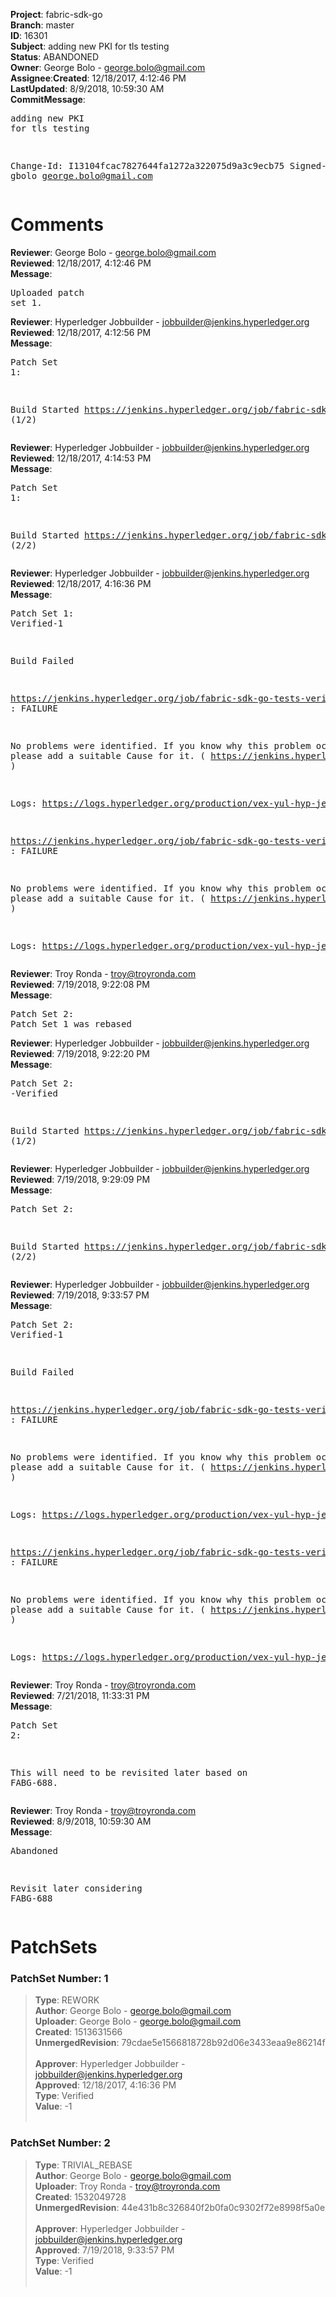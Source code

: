 <strong>Project</strong>: fabric-sdk-go</br><strong>Branch</strong>: master<br><strong>ID</strong>: 16301<br><strong>Subject</strong>: adding new PKI for tls testing<br><strong>Status</strong>: ABANDONED<br><strong>Owner</strong>: George Bolo - george.bolo@gmail.com<br><strong>Assignee</strong>:<strong>Created</strong>: 12/18/2017, 4:12:46 PM<br><strong>LastUpdated</strong>: 8/9/2018, 10:59:30 AM<br><strong>CommitMessage</strong>:<br><pre>adding new PKI for tls testing

Change-Id: I13104fcac7827644fa1272a322075d9a3c9ecb75
Signed-off-by: gbolo <george.bolo@gmail.com>
</pre><h1>Comments</h1><strong>Reviewer</strong>: George Bolo - george.bolo@gmail.com<br><strong>Reviewed</strong>: 12/18/2017, 4:12:46 PM<br><strong>Message</strong>: <pre>Uploaded patch set 1.</pre><strong>Reviewer</strong>: Hyperledger Jobbuilder - jobbuilder@jenkins.hyperledger.org<br><strong>Reviewed</strong>: 12/18/2017, 4:12:56 PM<br><strong>Message</strong>: <pre>Patch Set 1:

Build Started https://jenkins.hyperledger.org/job/fabric-sdk-go-tests-verify-s390x/827/ (1/2)</pre><strong>Reviewer</strong>: Hyperledger Jobbuilder - jobbuilder@jenkins.hyperledger.org<br><strong>Reviewed</strong>: 12/18/2017, 4:14:53 PM<br><strong>Message</strong>: <pre>Patch Set 1:

Build Started https://jenkins.hyperledger.org/job/fabric-sdk-go-tests-verify-x86_64/954/ (2/2)</pre><strong>Reviewer</strong>: Hyperledger Jobbuilder - jobbuilder@jenkins.hyperledger.org<br><strong>Reviewed</strong>: 12/18/2017, 4:16:36 PM<br><strong>Message</strong>: <pre>Patch Set 1: Verified-1

Build Failed 

https://jenkins.hyperledger.org/job/fabric-sdk-go-tests-verify-x86_64/954/ : FAILURE

No problems were identified. If you know why this problem occurred, please add a suitable Cause for it. ( https://jenkins.hyperledger.org/job/fabric-sdk-go-tests-verify-x86_64/954/ )

Logs: https://logs.hyperledger.org/production/vex-yul-hyp-jenkins-3/fabric-sdk-go-tests-verify-x86_64/954

https://jenkins.hyperledger.org/job/fabric-sdk-go-tests-verify-s390x/827/ : FAILURE

No problems were identified. If you know why this problem occurred, please add a suitable Cause for it. ( https://jenkins.hyperledger.org/job/fabric-sdk-go-tests-verify-s390x/827/ )

Logs: https://logs.hyperledger.org/production/vex-yul-hyp-jenkins-3/fabric-sdk-go-tests-verify-s390x/827</pre><strong>Reviewer</strong>: Troy Ronda - troy@troyronda.com<br><strong>Reviewed</strong>: 7/19/2018, 9:22:08 PM<br><strong>Message</strong>: <pre>Patch Set 2: Patch Set 1 was rebased</pre><strong>Reviewer</strong>: Hyperledger Jobbuilder - jobbuilder@jenkins.hyperledger.org<br><strong>Reviewed</strong>: 7/19/2018, 9:22:20 PM<br><strong>Message</strong>: <pre>Patch Set 2: -Verified

Build Started https://jenkins.hyperledger.org/job/fabric-sdk-go-tests-verify-s390x/3394/ (1/2)</pre><strong>Reviewer</strong>: Hyperledger Jobbuilder - jobbuilder@jenkins.hyperledger.org<br><strong>Reviewed</strong>: 7/19/2018, 9:29:09 PM<br><strong>Message</strong>: <pre>Patch Set 2:

Build Started https://jenkins.hyperledger.org/job/fabric-sdk-go-tests-verify-x86_64/3395/ (2/2)</pre><strong>Reviewer</strong>: Hyperledger Jobbuilder - jobbuilder@jenkins.hyperledger.org<br><strong>Reviewed</strong>: 7/19/2018, 9:33:57 PM<br><strong>Message</strong>: <pre>Patch Set 2: Verified-1

Build Failed 

https://jenkins.hyperledger.org/job/fabric-sdk-go-tests-verify-s390x/3394/ : FAILURE

No problems were identified. If you know why this problem occurred, please add a suitable Cause for it. ( https://jenkins.hyperledger.org/job/fabric-sdk-go-tests-verify-s390x/3394/ )

Logs: https://logs.hyperledger.org/production/vex-yul-hyp-jenkins-3/fabric-sdk-go-tests-verify-s390x/3394

https://jenkins.hyperledger.org/job/fabric-sdk-go-tests-verify-x86_64/3395/ : FAILURE

No problems were identified. If you know why this problem occurred, please add a suitable Cause for it. ( https://jenkins.hyperledger.org/job/fabric-sdk-go-tests-verify-x86_64/3395/ )

Logs: https://logs.hyperledger.org/production/vex-yul-hyp-jenkins-3/fabric-sdk-go-tests-verify-x86_64/3395</pre><strong>Reviewer</strong>: Troy Ronda - troy@troyronda.com<br><strong>Reviewed</strong>: 7/21/2018, 11:33:31 PM<br><strong>Message</strong>: <pre>Patch Set 2:

This will need to be revisited later based on FABG-688.</pre><strong>Reviewer</strong>: Troy Ronda - troy@troyronda.com<br><strong>Reviewed</strong>: 8/9/2018, 10:59:30 AM<br><strong>Message</strong>: <pre>Abandoned

Revisit later considering FABG-688</pre><h1>PatchSets</h1><h3>PatchSet Number: 1</h3><blockquote><strong>Type</strong>: REWORK<br><strong>Author</strong>: George Bolo - george.bolo@gmail.com<br><strong>Uploader</strong>: George Bolo - george.bolo@gmail.com<br><strong>Created</strong>: 1513631566<br><strong>UnmergedRevision</strong>: 79cdae5e1566818728b92d06e3433eaa9e86214f<br><br><strong>Approver</strong>: Hyperledger Jobbuilder - jobbuilder@jenkins.hyperledger.org<br><strong>Approved</strong>: 12/18/2017, 4:16:36 PM<br><strong>Type</strong>: Verified<br><strong>Value</strong>: -1<br><br></blockquote><h3>PatchSet Number: 2</h3><blockquote><strong>Type</strong>: TRIVIAL_REBASE<br><strong>Author</strong>: George Bolo - george.bolo@gmail.com<br><strong>Uploader</strong>: Troy Ronda - troy@troyronda.com<br><strong>Created</strong>: 1532049728<br><strong>UnmergedRevision</strong>: 44e431b8c326840f2b0fa0c9302f72e8998f5a0e<br><br><strong>Approver</strong>: Hyperledger Jobbuilder - jobbuilder@jenkins.hyperledger.org<br><strong>Approved</strong>: 7/19/2018, 9:33:57 PM<br><strong>Type</strong>: Verified<br><strong>Value</strong>: -1<br><br></blockquote>